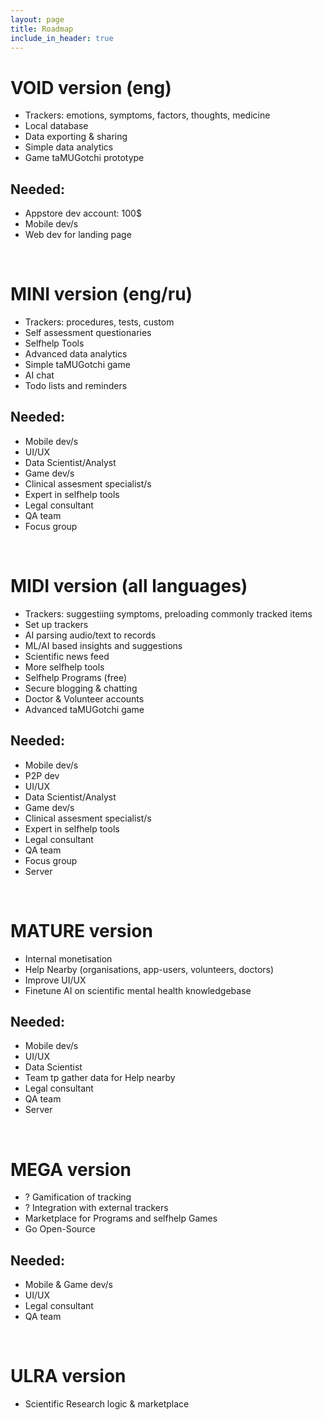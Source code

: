 ```yaml
---
layout: page
title: Roadmap
include_in_header: true
---
```



# VOID version (eng)
- Trackers: emotions, symptoms, factors, thoughts, medicine
- Local database
- Data exporting & sharing
- Simple data analytics
- Game taMUGotchi prototype

## Needed: 
- Appstore dev account: 100$
- Mobile dev/s
- Web dev for landing page

<br>

# MINI version (eng/ru)
- Trackers: procedures, tests, custom
- Self assessment questionaries
- Selfhelp Tools
- Advanced data analytics
- Simple taMUGotchi game 
- AI chat
- Todo lists and reminders

## Needed: 
- Mobile dev/s
- UI/UX 
- Data Scientist/Analyst
- Game dev/s
- Clinical assesment specialist/s
- Expert in selfhelp tools
- Legal consultant
- QA team
- Focus group

<br>

# MIDI version (all languages)
- Trackers: suggestiing symptoms, preloading commonly tracked items
- Set up trackers
- AI parsing audio/text to records
- ML/AI based insights and suggestions 
- Scientific news feed 
- More selfhelp tools
- Selfhelp Programs (free)
- Secure blogging & chatting
- Doctor & Volunteer accounts
- Advanced taMUGotchi game 

## Needed: 
- Mobile dev/s
- P2P dev
- UI/UX 
- Data Scientist/Analyst
- Game dev/s
- Clinical assesment specialist/s
- Expert in selfhelp tools
- Legal consultant
- QA team
- Focus group
- Server 

<br>

# MATURE version
- Internal monetisation
- Help Nearby (organisations, app-users, volunteers, doctors)
- Improve UI/UX
- Finetune AI on scientific mental health knowledgebase

## Needed: 
- Mobile dev/s
- UI/UX 
- Data Scientist
- Team tp gather data for Help nearby 
- Legal consultant
- QA team
- Server 

<br>

# MEGA version
- ? Gamification of tracking
- ? Integration with external trackers
- Marketplace for Programs and selfhelp Games
- Go Open-Source

## Needed: 
- Mobile & Game dev/s
- UI/UX 
- Legal consultant
- QA team

<br>

# ULRA version
- Scientific Research logic & marketplace

<br>

